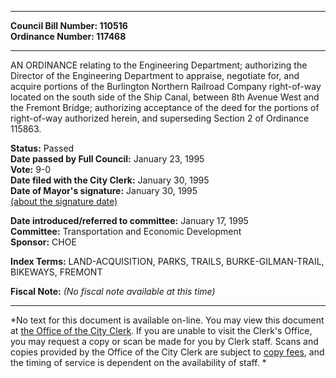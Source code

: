 * * * * *  
  
**Council Bill Number: [](#h0)[](#h2)110516**   
**Ordinance Number: 117468**  
  
* * * * *  
  
AN ORDINANCE relating to the Engineering Department; authorizing the Director of the Engineering Department to appraise, negotiate for, and acquire portions of the Burlington Northern Railroad Company right-of-way located on the south side of the Ship Canal, between 8th Avenue West and the Fremont Bridge; authorizing acceptance of the deed for the portions of right-of-way authorized herein, and superseding Section 2 of Ordinance 115863.  
  
**Status:** Passed   
**Date passed by Full Council:** January 23, 1995   
**Vote:** 9-0   
**Date filed with the City Clerk:** January 30, 1995   
**Date of Mayor's signature:** January 30, 1995   
[(about the signature date)](/~public/approvaldate.htm)   
  
  
**Date introduced/referred to committee:** January 17, 1995   
**Committee:** Transportation and Economic Development   
**Sponsor:** CHOE   
  
**Index Terms:** LAND-ACQUISITION, PARKS, TRAILS, BURKE-GILMAN-TRAIL, BIKEWAYS, FREMONT  
  
**Fiscal Note:** *(No fiscal note available at this time)*  
  
* * * * *  
  
*No text for this document is available on-line. You may view this document at [the Office of the City Clerk](http://www.seattle.gov/leg/clerk/contactUs.htm). If you are unable to visit the Clerk's Office, you may request a copy or scan be made for you by Clerk staff. Scans and copies provided by the Office of the City Clerk are subject to [copy fees](http://clerk.seattle.gov/~public/clerkfees.htm), and the timing of service is dependent on the availability of staff. *  
  
  
